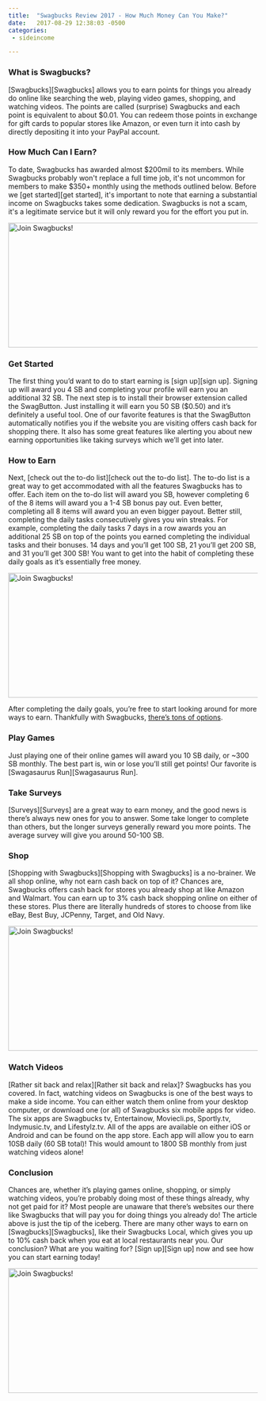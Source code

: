```yaml
---
title:  "Swagbucks Review 2017 - How Much Money Can You Make?"
date:   2017-08-29 12:38:03 -0500
categories: 
 - sideincome

---
```


<h3>What is Swagbucks? </h3>
[Swagbucks][Swagbucks] allows you to earn points for things you already do online like searching the web, playing video games, shopping, and watching videos.  The points are called (surprise) Swagbucks and each point is equivalent to about $0.01.  You can redeem those points in exchange for gift cards to popular stores like Amazon, or even turn it into cash by directly depositing it into your PayPal account.

<h3>How Much Can I Earn?</h3>
To date, Swagbucks has awarded almost $200mil to its members.  While Swagbucks probably won't replace a full time job, it's not uncommon for members to make $350+ monthly using the methods outlined below.  Before we [get started][get started], it's important to note that earning a substantial income on Swagbucks takes some dedication.  Swagbucks is not a scam, it's a legitimate service but it will only reward you for the effort you put in.

<a href="http://www.swagbucks.com/refer/?cmd=sb-register&rb=38840416&cmp=72&cxid=1440-htmlembed" target="_blank"><img src="//app2-cdn2.sbx-cdn.com/content/pages/promote-and-earn/swagbucks-share-1440-v2.png" height="252" width="663" border="0" alt="Join Swagbucks!"/></a>

<h3>Get Started </h3>
The first thing you’d want to do to start earning is [sign up][sign up].  Signing up will award you 4 SB and completing your profile will earn you an additional 32 SB.  The next step is to install their browser extension called the SwagButton.  Just installing it will earn you 50 SB ($0.50) and it’s definitely a useful tool.  One of our favorite features is that the SwagButton automatically notifies you if the website you are visiting offers cash back for shopping there.  It also has some great features like alerting you about new earning opportunities like taking surveys which we’ll get into later.  

<h3>How to Earn</h3>
Next, [check out the to-do list][check out the to-do list].  The to-do list is a great way to get accommodated with all the features Swagbucks has to offer.  Each item on the to-do list will award you SB, however completing 6 of the 8 items will award you a 1-4 SB bonus pay out.  Even better, completing all 8 items will award you an even bigger payout.  Better still, completing the daily tasks consecutively gives you win streaks.  For example, completing the daily tasks 7 days in a row awards you an additional 25 SB on top of the points you earned completing the individual tasks and their bonuses.  14 days and you’ll get 100 SB, 21 you’ll get 200 SB, and 31 you’ll get 300 SB! You want to get into the habit of completing these daily goals as it’s essentially free money.  

<a href="http://www.swagbucks.com/refer/?cmd=sb-register&rb=38840416&cmp=72&cxid=1480-htmlembed" target="_blank"><img src="//app2-cdn2.sbx-cdn.com/content/pages/promote-and-earn/swagbucks-share-1480-v2.png" height="252" width="663" border="0" alt="Join Swagbucks!"/></a>

After completing the daily goals, you’re free to start looking around for more ways to earn.  Thankfully with Swagbucks, [there’s tons of options][there’s tons of options].  

<h3>Play Games</h3>
Just playing one of their online games will award you 10 SB daily, or ~300 SB monthly.  The best part is, win or lose you’ll still get points! Our favorite is [Swagasaurus Run][Swagasaurus Run].  

<h3>Take Surveys</h3>
[Surveys][Surveys] are a great way to earn money, and the good news is there’s always new ones for you to answer.  Some take longer to complete than others, but the longer surveys generally reward you more points.  The average survey will give you around 50-100 SB.

<h3>Shop</h3>
[Shopping with Swagbucks][Shopping with Swagbucks] is a no-brainer.  We all shop online, why not earn cash back on top of it?  Chances are, Swagbucks offers cash back for stores you already shop at like Amazon and Walmart.  You can earn up to 3% cash back shopping online on either of these stores.  Plus there are literally hundreds of stores to choose from like eBay, Best Buy, JCPenny, Target, and Old Navy.  

<a href="http://www.swagbucks.com/refer/?cmd=sb-register&rb=38840416&cmp=72&cxid=1420-htmlembed" target="_blank"><img src="//app2-cdn2.sbx-cdn.com/content/pages/promote-and-earn/swagbucks-share-1420-v2.png" height="252" width="663" border="0" alt="Join Swagbucks!"/></a>

<h3>Watch Videos</h3>
[Rather sit back and relax][Rather sit back and relax]?  Swagbucks has you covered.  In fact, watching videos on Swagbucks is one of the best ways to make a side income.  You can either watch them online from your desktop computer, or download one (or all) of Swagbucks six mobile apps for video.  The six apps are Swagbucks tv, Entertainow, Moviecli.ps, Sportly.tv, Indymusic.tv, and Lifestylz.tv.  All of the apps are available on either iOS or Android and can be found on the app store.  Each app will allow you to earn 10SB daily (60 SB total)! This would amount to 1800 SB monthly from just watching videos alone!  

<h3>Conclusion</h3>
Chances are, whether it’s playing games online, shopping, or simply watching videos, you’re probably doing most of these things already, why not get paid for it?  Most people are unaware that there’s websites our there like Swagbucks that will pay you for doing things you already do! The article above is just the tip of the iceberg.  There are many other ways to earn on [Swagbucks][Swagbucks], like their Swagbucks Local, which gives you up to 10% cash back when you eat at local restaurants near you.  Our conclusion?  What are you waiting for?  [Sign up][Sign up] now and see how you can start earning today! 

<a href="http://www.swagbucks.com/refer/?cmd=sb-register&rb=38840416&cmp=72&cxid=1500-htmlembed" target="_blank"><img src="//app2-cdn2.sbx-cdn.com/content/pages/promote-and-earn/swagbucks-share-1500-v2.png" height="252" width="663" border="0" alt="Join Swagbucks!"/></a>

[Swagbucks]: http://www.swagbucks.com/p/register?rb=38840416
[get started]: http://www.swagbucks.com/p/register?rb=38840416
[sign up]: http://www.swagbucks.com/p/register?rb=38840416
[check out the to-do list]: http://www.swagbucks.com/p/register?rb=38840416
[there’s tons of options]: http://www.swagbucks.com/p/register?rb=38840416
[Swagasaurus Run]: http://www.swagbucks.com/p/register?rb=38840416
[Surveys]: http://www.swagbucks.com/p/register?rb=38840416
[Shopping with Swagbucks]: http://www.swagbucks.com/p/register?rb=38840416
[Rather sit back and relax]: http://www.swagbucks.com/p/register?rb=38840416
[Sign up]: http://www.swagbucks.com/p/register?rb=38840416